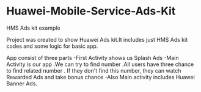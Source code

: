 # Huawei-Mobile-Service-Ads-Kit
HMS Ads kit example

Project was created to show Huawei Ads kit.It includes just HMS Ads kit codes and some logic for basic app.

App consist of three parts 
-First Activity shows us Splash Ads 
-Main Activity is our app .We can try to find number .All users have three chance to find related number . If they don't find this number, they can watch Rewarded Ads and take bonus chance
-Also Main activity includes Huawei Banner Ads.


